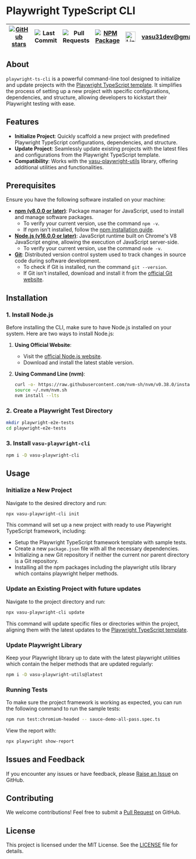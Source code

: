 # Playwright TypeScript CLI

| [![GitHub stars](https://img.shields.io/github/stars/vasu31dev/playwright-ts-cli)](https://github.com/vasu31dev/playwright-ts-cli/stargazers) | ![Last Commit](https://img.shields.io/github/last-commit/vasu31dev/playwright-ts-cli) | ![Pull Requests](https://img.shields.io/github/issues-pr-raw/vasu31dev/playwright-ts-cli) | [![NPM Package](https://img.shields.io/npm/v/vasu-playwright-cli)](https://www.npmjs.com/package/vasu-playwright-cli) | <a href="https://www.linkedin.com/in/vasudeva-chowdary-annam-802126a2/" target="_blank"><img src="https://img.icons8.com/fluent/48/000000/linkedin.png" width="28" alt="LinkedIn"></a> | [vasu31dev@gmail.com](mailto:vasu31dev@gmail.com) |
| :-------------------------------------------------------------------------------------------------------------------------------------------: | :-----------------------------------------------------------------------------------: | :---------------------------------------------------------------------------------------: | :-------------------------------------------------------------------------------------------------------------------: | :------------------------------------------------------------------------------------------------------------------------------------------------------------------------------------: | :-----------------------------------------------: |

## About

`playwright-ts-cli` is a powerful command-line tool designed to initialize and update projects with the [Playwright TypeScript template](https://github.com/vasu31dev/playwright-ts-template). It simplifies the process of setting up a new project with specific configurations, dependencies, and structure, allowing developers to kickstart their Playwright testing with ease.

## Features

- **Initialize Project**: Quickly scaffold a new project with predefined Playwright TypeScript configurations, dependencies, and structure.
- **Update Project**: Seamlessly update existing projects with the latest files and configurations from the Playwright TypeScript template.
- **Compatibility**: Works with the [vasu-playwright-utils](https://www.npmjs.com/package/vasu-playwright-utils) library, offering additional utilities and functionalities.

## Prerequisites

Ensure you have the following software installed on your machine:

- **[npm (v8.0.0 or later)](https://docs.npmjs.com/cli/v9/configuring-npm)**: Package manager for JavaScript, used to install and manage software packages.
  - To verify your current version, use the command `npm -v`.
  - If npm isn't installed, follow the [npm installation guide](https://docs.npmjs.com/downloading-and-installing-node-js-and-npm).
- **[Node.js (v16.0.0 or later)](https://nodejs.org/en/download)**: JavaScript runtime built on Chrome's V8 JavaScript engine, allowing the execution of JavaScript server-side.
  - To verify your current version, use the command `node -v`.
- **[Git](https://git-scm.com/downloads)**: Distributed version control system used to track changes in source code during software development.
  - To check if Git is installed, run the command `git --version`.
  - If Git isn't installed, download and install it from the [official Git website](https://git-scm.com/downloads).

## Installation

### 1. Install Node.js

Before installing the CLI, make sure to have Node.js installed on your system. Here are two ways to install Node.js:

1. **Using Official Website**:

   - Visit the [official Node.js website](https://nodejs.org/en/download/).
   - Download and install the latest stable version.

2. **Using Command Line (nvm)**:
   ```bash
   curl -o- https://raw.githubusercontent.com/nvm-sh/nvm/v0.38.0/install.sh | bash
   source ~/.nvm/nvm.sh
   nvm install --lts
   ```

### 2. Create a Playwright Test Directory

```bash
mkdir playwright-e2e-tests
cd playwright-e2e-tests
```

### 3. Install `vasu-playwright-cli`

```bash
npm i -D vasu-playwright-cli
```

## Usage

### Initialize a New Project

Navigate to the desired directory and run:

```bash
npx vasu-playwright-cli init
```

This command will set up a new project with ready to use Playwright TypeScript framework, including:

- Setup the Playwright TypeScript framework template with sample tests.
- Create a new `package.json` file with all the necessary dependencies.
- Initializing a new Git repository if neither the current nor parent directory is a Git repository.
- Installing all the npm packages including the playwright utils library which contains playwright helper methods.

### Update an Existing Project with future updates

Navigate to the project directory and run:

```bash
npx vasu-playwright-cli update
```

This command will update specific files or directories within the project, aligning them with the latest updates to the [Playwright TypeScript template](https://github.com/vasu31dev/playwright-ts-template).

### Update Playwright Library

Keep your Playwright library up to date with the latest playwright utilities which contain the helper methods that are updated regularly:

```bash
npm i -D vasu-playwright-utils@latest
```

### Running Tests

To make sure the project framework is working as expected, you can run the following command to run the sample tests:

```bash
npm run test:chromium-headed -- sauce-demo-all-pass.spec.ts
```

View the report with:

```bash
npx playwright show-report
```

## Issues and Feedback

If you encounter any issues or have feedback, please [Raise an Issue](https://github.com/vasu31dev/playwright-ts-cli/issues) on GitHub.

## Contributing

We welcome contributions! Feel free to submit a [Pull Request](https://github.com/vasu31dev/playwright-ts-cli/pulls) on GitHub.

## License

This project is licensed under the MIT License. See the [LICENSE](LICENSE) file for details.
